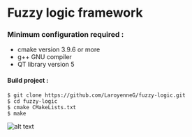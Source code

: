 # Fuzzy logic framework

### Minimum configuration required :
- cmake version 3.9.6 or more
- g++ GNU compiler
- QT library version 5


#### Build project :

```BATCH
$ git clone https://github.com/LaroyenneG/fuzzy-logic.git
$ cd fuzzy-logic
$ cmake CMakeLists.txt
$ make
```

![alt text](https://upload.wikimedia.org/wikipedia/commons/thumb/f/fd/RMS_Titanic_3.jpg/280px-RMS_Titanic_3.jpg)
